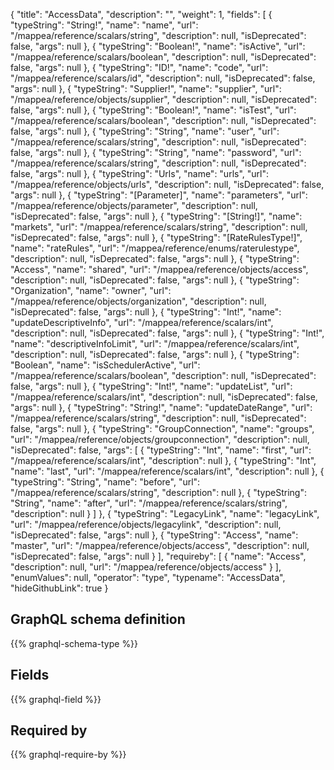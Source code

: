 {
  "title": "AccessData",
  "description": "",
  "weight": 1,
  "fields": [
    {
      "typeString": "String!",
      "name": "name",
      "url": "/mappea/reference/scalars/string",
      "description": null,
      "isDeprecated": false,
      "args": null
    },
    {
      "typeString": "Boolean!",
      "name": "isActive",
      "url": "/mappea/reference/scalars/boolean",
      "description": null,
      "isDeprecated": false,
      "args": null
    },
    {
      "typeString": "ID!",
      "name": "code",
      "url": "/mappea/reference/scalars/id",
      "description": null,
      "isDeprecated": false,
      "args": null
    },
    {
      "typeString": "Supplier!",
      "name": "supplier",
      "url": "/mappea/reference/objects/supplier",
      "description": null,
      "isDeprecated": false,
      "args": null
    },
    {
      "typeString": "Boolean!",
      "name": "isTest",
      "url": "/mappea/reference/scalars/boolean",
      "description": null,
      "isDeprecated": false,
      "args": null
    },
    {
      "typeString": "String",
      "name": "user",
      "url": "/mappea/reference/scalars/string",
      "description": null,
      "isDeprecated": false,
      "args": null
    },
    {
      "typeString": "String",
      "name": "password",
      "url": "/mappea/reference/scalars/string",
      "description": null,
      "isDeprecated": false,
      "args": null
    },
    {
      "typeString": "Urls",
      "name": "urls",
      "url": "/mappea/reference/objects/urls",
      "description": null,
      "isDeprecated": false,
      "args": null
    },
    {
      "typeString": "[Parameter]",
      "name": "parameters",
      "url": "/mappea/reference/objects/parameter",
      "description": null,
      "isDeprecated": false,
      "args": null
    },
    {
      "typeString": "[String!]",
      "name": "markets",
      "url": "/mappea/reference/scalars/string",
      "description": null,
      "isDeprecated": false,
      "args": null
    },
    {
      "typeString": "[RateRulesType!]",
      "name": "rateRules",
      "url": "/mappea/reference/enums/raterulestype",
      "description": null,
      "isDeprecated": false,
      "args": null
    },
    {
      "typeString": "Access",
      "name": "shared",
      "url": "/mappea/reference/objects/access",
      "description": null,
      "isDeprecated": false,
      "args": null
    },
    {
      "typeString": "Organization",
      "name": "owner",
      "url": "/mappea/reference/objects/organization",
      "description": null,
      "isDeprecated": false,
      "args": null
    },
    {
      "typeString": "Int!",
      "name": "updateDescriptiveInfo",
      "url": "/mappea/reference/scalars/int",
      "description": null,
      "isDeprecated": false,
      "args": null
    },
    {
      "typeString": "Int!",
      "name": "descriptiveInfoLimit",
      "url": "/mappea/reference/scalars/int",
      "description": null,
      "isDeprecated": false,
      "args": null
    },
    {
      "typeString": "Boolean",
      "name": "isSchedulerActive",
      "url": "/mappea/reference/scalars/boolean",
      "description": null,
      "isDeprecated": false,
      "args": null
    },
    {
      "typeString": "Int!",
      "name": "updateList",
      "url": "/mappea/reference/scalars/int",
      "description": null,
      "isDeprecated": false,
      "args": null
    },
    {
      "typeString": "String!",
      "name": "updateDateRange",
      "url": "/mappea/reference/scalars/string",
      "description": null,
      "isDeprecated": false,
      "args": null
    },
    {
      "typeString": "GroupConnection",
      "name": "groups",
      "url": "/mappea/reference/objects/groupconnection",
      "description": null,
      "isDeprecated": false,
      "args": [
        {
          "typeString": "Int",
          "name": "first",
          "url": "/mappea/reference/scalars/int",
          "description": null
        },
        {
          "typeString": "Int",
          "name": "last",
          "url": "/mappea/reference/scalars/int",
          "description": null
        },
        {
          "typeString": "String",
          "name": "before",
          "url": "/mappea/reference/scalars/string",
          "description": null
        },
        {
          "typeString": "String",
          "name": "after",
          "url": "/mappea/reference/scalars/string",
          "description": null
        }
      ]
    },
    {
      "typeString": "LegacyLink",
      "name": "legacyLink",
      "url": "/mappea/reference/objects/legacylink",
      "description": null,
      "isDeprecated": false,
      "args": null
    },
    {
      "typeString": "Access",
      "name": "master",
      "url": "/mappea/reference/objects/access",
      "description": null,
      "isDeprecated": false,
      "args": null
    }
  ],
  "requireby": [
    {
      "name": "Access",
      "description": null,
      "url": "/mappea/reference/objects/access"
    }
  ],
  "enumValues": null,
  "operator": "type",
  "typename": "AccessData",
  "hideGithubLink": true
}
## GraphQL schema definition

{{% graphql-schema-type %}}

## Fields

{{% graphql-field %}}

## Required by

{{% graphql-require-by %}}
